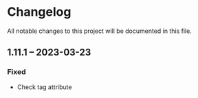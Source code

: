 # Changelog
All notable changes to this project will be documented in this file.

## 1.11.1 – 2023-03-23
### Fixed
- Check tag attribute
